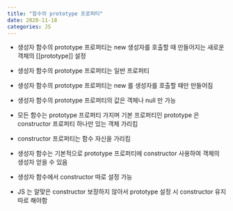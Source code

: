 ```yaml
---
title: "함수의 prototype 프로퍼티"
date: 2020-11-18
categories: JS
---
```


- 생성자 함수의 prototype 프로퍼티는 new 생성자를 호출할 때 만들어지는 새로운 객체의 [[prototype]] 설정

- 생성자 함수의 prototype 프로퍼티는 일반 프로퍼티

- 생성자 함수의 prototype 프로퍼티는 new 를 생성자를 호출할 때만 만들어짐

- 생성자 함수의 prototype 프로퍼티의 값은 객체나 null 만 가능

- 모든 함수는 prototype 프로퍼티 가지며 기본 프로퍼티인 prototype 은 constructor 프로퍼티 하나만 있는 객체 가리킴

- constructor 프로퍼티는 함수 자신을 가리킴

- 생성자 함수는 기본적으로 prototype 프로퍼티에 constructor 사용하여 객체의 생성자 얻을 수 있음

- 생성자 함수에서 constructor 따로 설정 가능

- JS 는 알맞은 constructor 보장하지 않아서 prototype 설정 시 constructor 유지 따로 해야함
